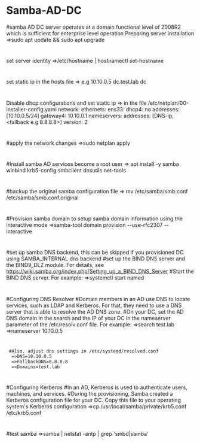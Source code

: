 # Samba-AD-DC
#samba AD DC server operates at a domain functional level of 2008R2 which is sufficient for enterprise level operation
Preparing server installation
=>sudo apt update && sudo apt upgrade
#
set server identity
=>/etc/hostname | hostnamectl set-hostname <hostname>
#
set static ip in the hosts file
=> e.g 10.10.0.5 dc.test.lab dc
#
Disable dhcp configurations and set static ip
=> in the file /etc/netplan/00-installer-config.yaml
network:
  ethernets:
    ens33<ethernet interface>:
      dhcp4: no
      addresses: [10.10.0.5/24]
      gateway4: 10.10.0.1
      nameservers:
        addresses: [DNS-ip, <fallback e.g 8.8.8.8>]
  version: 2
 #
  #apply the network changes
  =>sudo netplan apply
 #
  #Install samba AD services
  become a root user
  => apt install -y samba winbind krb5-config smbclient dnsutils net-tools
 #
  #backup the original samba configuration file
  => mv /etc/samba/smb.conf /etc/samba/smb.conf.original
 #
  #Provision samba domain to setup samba domain information using the interactive mode
  =>samba-tool domain provision --use-rfc2307 --interactive
 #
  #set up samba DNS backend, this can be skipped if you provisioned DC using SAMBA_INTERNAL dns backend
  #set up the BIND DNS server and the BIND9_DLZ module. For details, see https://wiki.samba.org/index.php/Setting_up_a_BIND_DNS_Server
  #Start the BIND DNS server. For example:
   =>systemctl start named
  #
   #Configuring DNS Resolver
   #Domain members in an AD use DNS to locate services, such as LDAP and Kerberos. For that, they need to use a DNS server that is able to resolve the AD DNS zone.
   #On your DC, set the AD DNS domain in the search and the IP of your DC in the nameserver parameter of the /etc/resolv.conf file. For example:
     =>search test.lab
     =>nameserver 10.10.0.5
  #
     #Also, adjust dns settings in /etc/systemd/resolved.conf
      =>DNS=10.10.0.5
      =>FallbackDNS=8.8.8.8
      =>Domains=test.lab
  #
   #Configuring Kerberos
   #In an AD, Kerberos is used to authenticate users, machines, and services.
   #During the provisioning, Samba created a Kerberos configuration file for your DC. Copy this file to your operating system's Kerberos configuration
   =>cp /usr/local/samba/private/krb5.conf /etc/krb5.conf
  #
  #test samba
  =>samba  | netstat -antp | grep 'smbd|samba'
  
  
  
     
     
  
  
  
